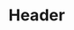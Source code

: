 <!-- TITLE: Bem-Vindo ao Wiki da Yaman -->
<!-- SUBTITLE: Aqui nós poderemos trocar informações sobre códigos e facilitar a vida dos profissionais da nossa empresa. -->

# Header